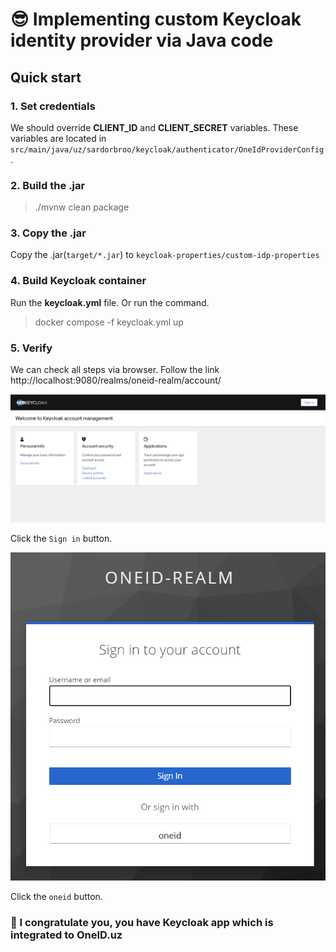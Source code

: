 # :sunglasses: Implementing custom Keycloak identity provider via Java code

## Quick start

### 1. Set credentials
We should override **CLIENT_ID** and **CLIENT_SECRET** variables. 
These variables are located in `src/main/java/uz/sardorbroo/keycloak/authenticator/OneIdProviderConfig`.

### 2. Build the .jar
> ./mvnw clean package

### 3. Copy the .jar
Copy the .jar(`target/*.jar`) to `keycloak-properties/custom-idp-properties`

### 4. Build Keycloak container
Run the **keycloak.yml** file. Or run the command.
> docker compose -f keycloak.yml up

### 5. Verify
We can check all steps via browser.
Follow the link http://localhost:9080/realms/oneid-realm/account/

![img.png](assets/readme/keycloak-user-console-ui-img.png)

Click the `Sign in` button.

![img.png](assets/readme/keycloak-login-ui.png)

Click the `oneid` button.

### :partying_face: I congratulate you, you have Keycloak app which is integrated to OneID.uz

